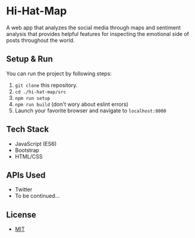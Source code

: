 # Hi-Hat-Map
A web app that analyzes the social media through maps and sentiment analysis that provides helpful features for inspecting the emotional side of posts throughout the world.

## Setup & Run
You can run the project by following steps: 
1. `git clone` this repository.
2. `cd ./hi-hat-map/src`
3. `npm run setup`
4. `npm run build` (don't wory about eslint errors)
5. Launch your favorite browser and navigate to `localhost:8000`

## Tech Stack
* JavaScript (ES6)
* Bootstrap 
* HTML/CSS

## APIs Used
* Twitter
* To be continued... 

## License 
* [MIT](LICENSE)
